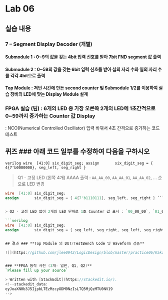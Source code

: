 
# Lab 06
## 실습 내용
### **7 – Segment Display Decoder (개별)**
#### **Submodule 1** : 0~9의 값을 갖는 4bit 입력 신호를 받아 7bit FND  segment  값 출력
#### **Submodule 2** : 0~59의 값을 갖는 6bit 입력 신호를 받아 십의 자리 수와 일의 자리 수를 각각 4bit으로 출력
#### **Top Module** : 저번 시간에 만든 second counter  및 Submodule 1/2를 이용하여 실습 장비의 LED에 맞는 Display Module 설계
### FPGA 실습 (팀) : 6개의 LED 중 가장 오른쪽 2개의 LED에 1초간격으로 0~59까지 증가하는 Counter 값 Display
: NCO(Numerical Controlled Oscillator) 입력 바꿔서 4초 간격으로 증가하는 코드 테스트
## 퀴즈 ### 아래 코드 일부를 수정하여 다음을 구하시오 

```verilog wire  [41:0] six_digit_seg; assign       six_digit_seg = { 4{7'b0000000}, seg_left, seg_right } ``` 

> Q1 - 고정 LED (왼쪽 4개) AAAA 출력 : `AA_AA_00`, `AA_AA_01`, `AA_AA_02`, … 순으로 LED 변경

```verilog 
wire  [41:0] six_digit_seg;
assign       six_digit_seg = { 4{7'b1110111}, seg_left, seg_right } ``` 


> Q2 - 고정 LED 없이 2개의 LED 단위로 1초 Counter 값 표시 : `00_00_00`, `01_01_01`, `02_02_02`, … 순으로 LED 변경

```verilog 
wire  [41:0] six_digit_seg;
assign       six_digit_seg = { seg_left, seg_right, seg_left, seg_right, seg_left, seg_right } ``` 


## 결과 ### **Top Module 의 DUT/TestBench Code 및 Waveform 검증**

![](https://github.com/jlee0942/LogicDesign/blob/master/practice06/KakaoTalk_20191030_012043632.png)


### **FPGA 동작 사진 (3개- 일반, Q1, Q2)**
`Please fill up your source`

> Written with [StackEdit](https://stackedit.io/).
<!--stackedit_data:
eyJoaXN0b3J5IjpbLTEzMzcyODM0NzIsLTQ5MjQzMTU0NV19
-->
